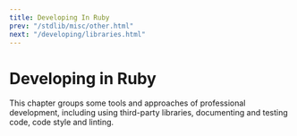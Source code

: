 ```yaml
---
title: Developing In Ruby
prev: "/stdlib/misc/other.html"
next: "/developing/libraries.html"
---
```


# Developing in Ruby

This chapter groups some tools and approaches of professional
development, including using third-party libraries, documenting and
testing code, code style and linting.

